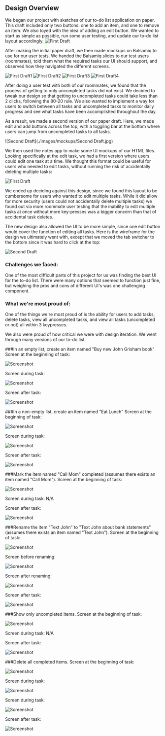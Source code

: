 ## Design Overview

We began our project with sketches of our to-do list application on paper. This draft included only two buttons: one to add an item, and one to remove an item. We also toyed with the idea of adding an edit button. We wanted to start as simple as possible, run some user testing, and update our to-do list layout accordingly.
![First Draft](./images/mockups/FirstDraft.jpg)

After making the initial paper draft, we then made mockups on Balsamiq to use for our user tests. We handed the Balsamiq slides to our test users (roommates), told them what the required tasks our UI should support, and observed how they navigated the different screens.

![First Draft1](./images/mockups/NoTasks.jpg)
![First Draft2](./images/mockups/AddTask.jpg)
![First Draft3](./images/mockups/OneTask.jpg)
![First Draft4](./images/mockups/EditPage.jpg)

After doing a user test with both of our roommates, we found that the process of getting to only uncompleted tasks did not exist. We decided to tweak our design so that getting to uncompleted tasks could take less than 2 clicks, following the 80-20 rule. We also wanted to implement a way for users to switch between all tasks and uncompleted tasks to monitor daily progress and see what tasks have been accomplished throughout the day.

As a result, we made a second version of our paper draft. Here, we made edit and add buttons across the top, with a toggling bar at the bottom where users can jump from uncompleted tasks to all tasks.

![Second Draft](./images/mockups/Second Draft.jpg)

We then used the notes app to make some UI mockups of our HTML files. Looking specifically at the edit task, we had a first version where users could edit one task at a time. We thought this format could be useful for users who needed to edit tasks, without running the risk of accidentally deleting multiple tasks:

![First Draft](./images/mockups/EditFlowInitial.jpg)


We ended up deciding against this design, since we found this layout to be cumbersome for users who wanted to edit multiple tasks. While it did allow for more security (users could not accidentally delete multiple tasks) we found out via more roommate user testing that the inability to edit multiple tasks at once without more key-presses was a bigger concern than that of accidental task deletes. 

The new design also allowed the UI to be more simple, since one edit button would cover the function of editing all tasks. Here is the wireframe for the design we ultimately went with, except that we moved the tab switcher to the bottom since it was hard to click at the top:

![Second Draft](./images/mockups/EditFlowFinal.jpg)

### Challenges we faced:
One of the most difficult parts of this project for us was finding the best UI for the to-do list. There were many options that seemed to function just fine, but weighing the pros and cons of different UI's was one challenging component. 

### What we're most proud of:
One of the things we're most proud of is the ability for users to add tasks, delete tasks, view all uncompleted tasks, and view all tasks (uncompleted or not) all within 3 keypresses. 

We also were proud of how critical we were with design iteration. We went through many versions of our to-do list. 

###In an empty list, create an item named "Buy new John Grisham book"
Screen at the beginning of task:

![Screenshot](./images/screenshots/screen1.jpg)

Screen during task:

![Screenshot](./images/screenshots/screen2.jpg)

Screen after task:

![Screenshot](./images/screenshots/screen3.jpg)

###In a non-empty list, create an item named "Eat Lunch"
Screen at the beginning of task:

![Screenshot](./images/screenshots/screen4.jpg)

Screen during task:

![Screenshot](./images/screenshots/screen5.jpg)

Screen after task:

![Screenshot](./images/screenshots/screen6.jpg)

###Mark the item named "Call Mom" completed (assumes there exists an item named "Call Mom").
Screen at the beginning of task:

![Screenshot](./images/screenshots/screen7.jpg)

Screen during task: N/A

Screen after task:

![Screenshot](./images/screenshots/screen8.jpg)

###Rename the item "Text John" to "Text John about bank statements" (assumes there exists an item named "Text John").
Screen at the beginning of task:

![Screenshot](./images/screenshots/screen9.jpg)

Screen before renaming:

![Screenshot](./images/screenshots/screen10.jpg)

Screen after renaming:

![Screenshot](./images/screenshots/screen11.jpg)

Screen after task:

![Screenshot](./images/screenshots/screen12.jpg)

###Show only uncompleted items.
Screen at the beginning of task:

![Screenshot](./images/screenshots/screen13.jpg)

Screen during task: N/A

Screen after task:

![Screenshot](./images/screenshots/screen14.jpg)

###Delete all completed items.
Screen at the beginning of task:

![Screenshot](./images/screenshots/screen15.jpg)

Screen during task:

![Screenshot](./images/screenshots/screen16.jpg)

Screen during task:

![Screenshot](./images/screenshots/screen17.jpg)

Screen after task:

![Screenshot](./images/screenshots/screen18.jpg)